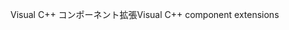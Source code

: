 <span data-ttu-id="874d8-101">Visual C++ コンポーネント拡張</span><span class="sxs-lookup"><span data-stu-id="874d8-101">Visual C++ component extensions</span></span>